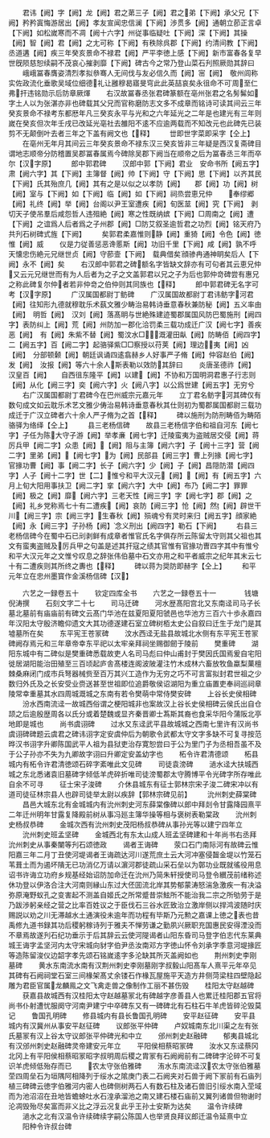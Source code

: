 <!-- { "loadSidebar": true } -->
　　君讳【阙】字【阙】龙【阙】君之苐三子【阙】君之弟【下阙】承父兄【下阙】矜矜寘悔游居出【阙】孝友宣闻忠信澜【下阙】渉贯多【阙】通朝立莭正言卓【下阙】如松嵗寒而不凋【阙十六字】州従事临疑吐【下阙】深【下阙】其操【阙】智【阙】君【阙】之尢可称【下阙】有秩除呉郡【下阙】约清间教【下阙】丞道遘【阙】疾三年癸亥景命不禄君【阙】严平李徳上感【下阙】新市富春各复早世旣陨慈恕续嗣不茂哀心摧剥靡【下阙】碑古今之常乃登山菜石刋照厥勋其辞曰
　　峨峨冨春膺姿清烈孝拟叅骞人无间伐与友必信久而【阙】宻【阙】　敬州闾称实佐政流化垂歌吴域位细德礼让雝穆曷寤旻穹此此英喆哀矣永徂命不可周至仁弗扞违铭勋示后防章厥煇
　　右汉故冨春丞张君碑篆额在亳州张君之名髣髴如字土人以为张湛亦非也碑载其父兄而官称磨防志文多不成章而铭诗可读其间云三年癸亥景命不禄考东都厯年凡三癸亥永平与光和之六年延光之二年是也建光有三年则嵗在癸亥但次年壬戌已改延光亳社去雒阳不逺不应逾两载而不知改元也此碑先已装剪不无颠倒叶去者三年之下盖有阙文也【释】
　　丗即世字菜即采字【仝上】
　　在亳州无年月其间云三年癸亥景命不禄东汉三癸亥皆非三年疑是西汉复斋碑目谓地志顺帝分防稽置吴郡冨春属焉今碑除吴郡下阙当在顺帝之后为冨春丞三年而卒尔【汉字原】
　　郎中郭君碑
　　汉郎中郭【下阙】君业　安命书所【阙五字】肃【阙六字】其【下阙】主簿督【阙】帅【下阙】守【下阙】思【下阙】以齐其民【下阙】氏其殆庶几【阙】其有之是以似之以孝防【阙】　　郡【阙】功【阙】树【阙】室与【下阙】如【下阙】临【阙】如【下阙】祠烝尝恵兄仲
　　奉缪郷【阙】礼终【阙】举【阙】台阁以尹王室遭疾【阙】旬医莁【阙】究【下阙】　剥切天子使吊羣后咸怨哲人违殂絶【阙】寒之性既纳嫔【下阙】□周南之【阙】遭【下阙】之谊爲人后者爲之子州郡【阙】□防艾叙圣逾哲君之功烈【阙】铭天府乃共刋石树碑式旌【下阙】
　　矣郭君柔嘉惟则静【阙】重猗【阙】令色【阙】徳惟【阙】威
　　仪是力従善惩恶谗慝斯【阙】功旧千里【下阙】咸【阙】孰不呼天懐忠伤絶元兄继世贞【阙】守莭壸【下阙】　载典借矣顔骖冉通神眀矣后人【下阙】永不【阙】矣
　　右汉郎中郭君之碑额名字皆缺文辞亦有可句者其云恵兄仲又云元兄继世而有为人后者为之子之文盖郭君以兄之子为后也郭仲竒碑尝有惠兄之称此碑复尔仲者若非仲竒之伯仲则其同族也【释】
　　郎中郭君碑无名字可考【汉字原】
　　广汉属国都尉丁鲂碑
　　广汉属国故都尉丁君讳鲂字河君【阙】往知形九德就穆耽乐术蓺文雅少畴治易韩诗垂意春秋兼防秘【阙】五义率由【阙】　明哲【阙】　汉刘【阙】落髙眀与世絶殊建迹蜀郡属国风防巴蜀施刑【阙四字】表防纠上【阙】荒【阙】州防加一郡化洽罚柔三载功成迁广汉【阙七字】善疾恶【阙】　有【阙】朱紫不替【阙】蜀汶水□溉灌田畒【阙】防畴佰【阙四字】二【阙五字】百【阙二字】起骆驿紫□□察授以苻荚【阙】理边夷【阙】凶【阙】　分部顿颡【阙】朝廷讽诵四逺翕赫乡人好事严子脩【阙】仲容赵伯【阙】　发【阙】　汝报【阙】等六十余人斯表勒以效防其辞曰
　　炎唐圣德祚【阙】汉皇百【阙】　　自西徂东隆平【阙】以建【阙】不协和万国明洞君惠子行志则【阙】从化【阙三字】奕【阙六字】火【阙八字】以公爲世建【阙五字】无穷兮
　　右广汉属国都尉丁君碑今在巴州威宗元嘉元年
　　立丁君名鲂字河其碑仅有数句成文如云耽乐术艺文雅少俦治易韩诗垂意春秋其仕则初为蜀郡属国都尉三载功成迁于广汉立碑者六十余人严子脩为之首【释】
　　碑以施刑为防刑畴佰为畴陌骆驿为络绎【仝上】
　　县三老杨信碑
　　故县三老杨信字伯和祖自河东【阙七字】子任为陈大守子游【阙】举孝亷【阙七字】迁陵蛮夷为盗贼居交侵【阙】蒋厉兵甲【阙二字】众患【阙】【阙】阻与主簿【阙六字】子【阙十三字】营【阙二字】里弟【阙】【阙七字】为【阙】民部县【阙三字】曹上列掾【阙七字】官掾功曹【阙】事【阙二字】长子【阙六字】少【阙】子【阙】昌隠防潜【阙四字】人子【阙十二字】世【二】惟兮和平大汉元【阙】【阙】有【阙五字】六月上旬大阳用事扶卫【阙二字】挛【阙六字】大中【阙】布乃【阙二字】罪罪【阙】极之【阙】靡【阙六字】三老天性【阙三字】字【阙七字】郡【阙】之【阙】礼乡党称焉七十有二遭疾【阙】哀防【阙三字】怆【阙】然【阙】辟世干川【阙三字】宗【阙三字】生春秋【阙】殒魂兮有灵时来归【阙五字】顔家絶【阙】永【阙三字】子孙杨【阙】念义刑出【阙四字】勒石【下阙】
　　右县三老杨信碑今在蜀中石已刓剥鲜有成章者惟官氏名字俱存所云陈留太守则其父祖也其文有蛮夷盗贼及厉兵甲之句盖是述其扞寇之绩其官惟有官掾功曺四字其中有惟兮和平大汉元年之文惟兮叹息之辞张伟伯墓中石文亦用之和平者威宗之纪年其末云七十有二遭疾则其所终之夀也【释】
　　碑以蒋为奨防即赫字【仝上】
　　和平元年立在忠州墨寳作金溪杨信碑【汉】





　　六艺之一録卷五十
　　钦定四库全书
　　六艺之一録卷五十一　　　　钱塘倪涛撰
　　石刻文字二十七
　　司马迁碑
　　河水歴髙阳宫北又东南迳司马子长墓北墓前有庙庙前有碑文云髙门华池在兹夏阳夏阳虢邑也华池方三百六十歩永嘉四年汉阳太守殷济瞻仰遗文大其功德遂建石室立碑树栢太史公自叙曰迁生于龙门是其墟墓所在矣
　　东平宪王苍冡碑
　　汶水西迳无盐县故城北水侧有东平宪王苍冡碑阙存焉元和三年章帝幸东平祀以太牢亲拜祠坐赐御劒于陵前
　　樊重碑
　　湖阳东城中有二碑似是樊重碑悉载故吏人名司马彪曰仲山甫封于樊因氏国焉爰自宅阳徙居湖阳能治田殖至三百顷起庐舎髙楼连阁波陂灌注竹木成林六畜放牧鱼蠃梨菓檀棘桑麻闭门成市兵弩器械赀至百万其兴工造作为无穷之巧不可言富拟封君世祖之少数归外氏及之长安受业赍送甚至世祖即位追爵敬侯诏湖阳为重立庙置吏奉祠巡祠章陵常幸重墓其水四周城溉城之东南有若令樊萌中常侍樊安碑
　　上谷长史侯相碑
　　汾水西南流迳一故城西俗谓之梗阳城非也案故汉上谷长史侯相碑云侯氏出自仓颉之后逾殷歴周各以氏分或着楚魏或显齐秦晋卿士蒍斯其裔也食采华阳今蒲阪北亭地即是城也
　　尚书虞诩碑
　　过水又东迳武平县故城城之西南七里许有汉尚书虞诩碑碑题云虞君之碑讳诩字定安虞仲后为朝歌令武都太守文字多缺不可复寻按范晔汉书诩字升卿陈国武平人祖为县狱吏治存寛恕尝曰于公为里门子为丞相吾虽不及于公子孙亦不失为九卿故字诩曰升卿定安盖幼字也
　　柘令许君清德颂
　　柘县城内有柘令许君清徳颂石碎字紊唯此文见碑
　　司徒袁滂碑
　　濄水迳大扶城西城之东北悉诸袁旧墓碑字倾低羊虎碎折唯司徒滂蜀郡太守腾博平令光碑字所存唯此自余不可寻
　　征士宋子浚碑
　　介休县城东有征士郭林宗宋子浚二碑宋冲以有道司徒征林宗县人也辟司徒举太尉以疾辞【郭林宗碑见前】
　　沇州刺史薛棠碑
　　昌邑大城东北有金城城内有沇州刺史河东薛棠像碑以郎中拜剡令甘露降园熹平二年迁州明年甘露复降殿前树从事冯廵主簿华操等相与褒树表勒棠政
　　沇州刺史杨叔恭碑
　　金城次西有沇州刺史茂阳杨叔恭碑从事孙光等以建宁四年立
　　沇州刺史班孟坚碑
　　金城西北有东太山成人班孟坚碑建和十年尚书右丞拜沇州刺史从事秦闉等刋石颂徳政
　　谒者王诲碑
　　荥口石门南际河有故碑云惟阳嘉三年二月丁丑使河堤谒者王诲疏达河川遂荒庶土云大河冲塞侵齧金堤以竹笼石苇葺土而为遏坏隤无已功消亿万请以濵河郡徒疏山采石垒以为鄣功业既就徭役用息诏书许诲立功府乡规基经始诏防加命迁在沇州乃简朱轩授使司马登令纉茂前绪称述休功登以伊洛合注大河南则縁山东过大伾囬流北岸其势郁蒙涛怒湍急激疾一有决溢弥原淹野蚁孔之变害起不测盖自姬氏之所常蹙昔崇鮌所不能治我二宗之所劬劳于是乃跋渉躬亲经之营之比率百姓议之于臣伐石三谷水匠致治立激岸侧以捍鸿波随时庆赐説以劝之川无滞越水土通演役未逾年而功程有毕斯乃元勲之嘉课上徳之表也昔禹修九道书録其功后稷躬稼诗列于雅夫不惮劳谦之勤夙兴厥职充国惠民安得湮没而不章焉故遂刋石纪功垂示于后其辞云云使河隄谒者山阳东昏司马登字伯志代东莱典城王诲字孟坚河内太守宋城向豺字伯尹丞汝南邓方字徳山怀令刘承字季意河堤掾匠等造陈留浚仪边韶字孝先颂石铭嵗逺字多沦缺其所灭盖阙如也
　　荆州刺史李刚墓碑
　　黄水东南流水南有汉荆州刺史李刚墓刚字叔毅山阳髙车人熹平元年卒见其碑有石阙祠堂石室三间椽架髙丈余镂石作椽瓦屋施平天造方井侧菏梁柱四壁隐起雕为君臣官属龙麟鳯之文飞禽走兽之像制作工丽不甚伤毁
　　桂阳太守赵越碑
　　获嘉县故城西有汉桂阳太守赵越墓冡北有碑越字彦善县人也累迁桂阳郡五官将尚书仆射遭忧服阕守河南尹建宁中卒碑东又有一碑碑北有石柱石牛羊虎皆碎沦毁莫记
　　鲁国孔明碑
　　修县城内有县长鲁国孔明碑
　　安平赵征碑
　　安平县城内有汉冀州从事安平赵征碑
　　议郎张平仲碑
　　卢奴城南东北川渠之左有张氏墓冡有汉上谷太守议郎张平仲碑光和中立
　　邠州刺史赵融碑
　　郁夷县城北有汉邠州刺史赵融碑灵帝建安元年立
　　平阳侯相蔡昭冡碑
　　汝水又东迳蔡冈北冈上有平阳侯相蔡昭冡昭字叔明周后稷之胄冡有石阙阙前有二碑碑字沦碎不可复识羊虎倾低殆存而已
　　农太守张伯雅碑
　　洧水东南流迳汉农太守张伯雅墓茔四周垒石为垣隅阿相降列于绥水之隂庚门表二石阙夹对石兽于阙下冡前有石庙列植三碑碑云徳字伯雅河内密人也碑侧树两石人有数石柱及诸石兽旧引绥水南入茔域而为池沼沼在丑地皆蟾蜍吐水石湟承溜池之南又建石楼石庙前又翼列诸兽但物谢时沦凋毁殆尽矣富而非义比之浮云况复此乎王孙士安斯为达矣
　　温令许续碑
　　濄水之北有汉温令许续碑续字嗣公陈国人也举贤良拜议郎迁温令延熹中立
　　阳种令许叔台碑
